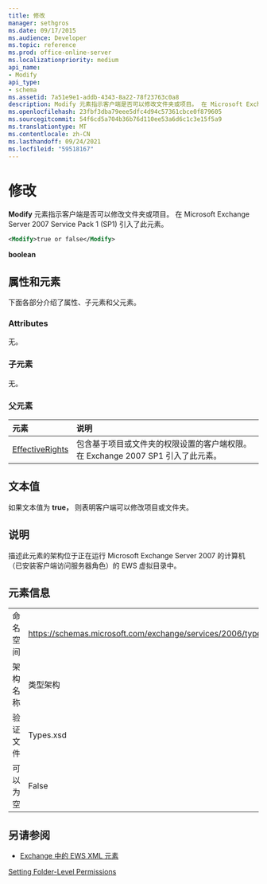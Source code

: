 ```yaml
---
title: 修改
manager: sethgros
ms.date: 09/17/2015
ms.audience: Developer
ms.topic: reference
ms.prod: office-online-server
ms.localizationpriority: medium
api_name:
- Modify
api_type:
- schema
ms.assetid: 7a51e9e1-addb-4343-8a22-78f23763c0a8
description: Modify 元素指示客户端是否可以修改文件夹或项目。 在 Microsoft Exchange Server 2007 Service Pack 1 (SP1) 引入了此元素。
ms.openlocfilehash: 23fbf3dba79eee5dfc4d94c57361cbce0f879605
ms.sourcegitcommit: 54f6cd5a704b36b76d110ee53a6d6c1c3e15f5a9
ms.translationtype: MT
ms.contentlocale: zh-CN
ms.lasthandoff: 09/24/2021
ms.locfileid: "59518167"
---
```

# <a name="modify"></a>修改

**Modify** 元素指示客户端是否可以修改文件夹或项目。 在 Microsoft Exchange Server 2007 Service Pack 1 (SP1) 引入了此元素。 
  
```xml
<Modify>true or false</Modify>
```

 **boolean**
## <a name="attributes-and-elements"></a>属性和元素

下面各部分介绍了属性、子元素和父元素。
  
### <a name="attributes"></a>Attributes

无。
  
### <a name="child-elements"></a>子元素

无。
  
### <a name="parent-elements"></a>父元素

|**元素**|**说明**|
|:-----|:-----|
|[EffectiveRights](effectiverights.md) <br/> |包含基于项目或文件夹的权限设置的客户端权限。 在 Exchange 2007 SP1 引入了此元素。  <br/> |
   
## <a name="text-value"></a>文本值

如果文本值为 **true，** 则表明客户端可以修改项目或文件夹。 
  
## <a name="remarks"></a>说明

描述此元素的架构位于正在运行 Microsoft Exchange Server 2007 的计算机（已安装客户端访问服务器角色）的 EWS 虚拟目录中。
  
## <a name="element-information"></a>元素信息

|||
|:-----|:-----|
|命名空间  <br/> |https://schemas.microsoft.com/exchange/services/2006/types  <br/> |
|架构名称  <br/> |类型架构  <br/> |
|验证文件  <br/> |Types.xsd  <br/> |
|可以为空  <br/> |False  <br/> |
   
## <a name="see-also"></a>另请参阅



- [Exchange 中的 EWS XML 元素](ews-xml-elements-in-exchange.md)


[Setting Folder-Level Permissions](https://msdn.microsoft.com/library/c7530e86-5112-401c-b10a-9c054ae59f07%28Office.15%29.aspx)

